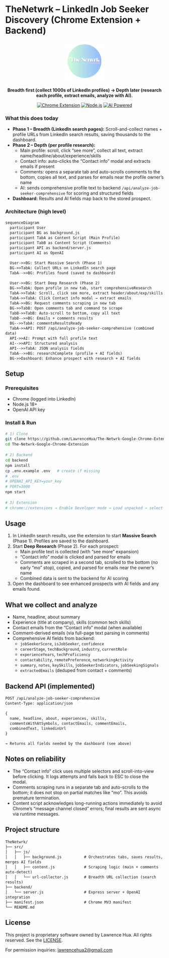 # TheNetwrk – LinkedIn Job Seeker Discovery (Chrome Extension + Backend)

<div align="center">

![TheNetwrk Logo](src/assets/icon128.png)

**Breadth first (collect 1000s of LinkedIn profiles) → Depth later (research each profile, extract emails, analyze with AI).**

[![Chrome Extension](https://img.shields.io/badge/Chrome-Extension-green?style=for-the-badge&logo=google-chrome)](https://chrome.google.com/webstore)
[![Node.js](https://img.shields.io/badge/Node.js-Backend-green?style=for-the-badge&logo=node.js)](https://nodejs.org/)
[![AI Powered](https://img.shields.io/badge/AI-Powered-blue?style=for-the-badge&logo=openai)](https://openai.com/)

</div>

### What this does today
- **Phase 1 – Breadth (LinkedIn search pages):** Scroll-and-collect names + profile URLs from LinkedIn search results, saving thousands to the dashboard.
- **Phase 2 – Depth (per profile research):**
  - Main profile: scroll, click “see more”, collect all text, extract name/headline/about/experience/skills
  - Contact info: auto-clicks the “Contact info” modal and extracts emails if present
  - Comments: opens a separate tab and auto-scrolls comments to the bottom, copies all text, and parses for emails near the profile owner’s name
  - AI: sends comprehensive profile text to backend `/api/analyze-job-seeker-comprehensive` for scoring and structured fields
- **Dashboard:** Results and AI fields map back to the stored prospect.

### Architecture (high level)
```mermaid
sequenceDiagram
  participant User
  participant BG as background.js
  participant TabA as Content Script (Main Profile)
  participant TabB as Content Script (Comments)
  participant API as backend/server.js
  participant AI as OpenAI

  User->>BG: Start Massive Search (Phase 1)
  BG->>TabA: Collect URLs on LinkedIn search page
  TabA-->>BG: Profiles found (saved to dashboard)

  User->>BG: Start Deep Research (Phase 2)
  BG->>TabA: Open profile in new tab, start comprehensiveResearch
  TabA->>TabA: Scroll, click see more, extract header/about/exp/skills
  TabA->>TabA: Click Contact info modal → extract emails
  TabA->>BG: Request comments scraping in new tab
  BG->>TabB: Open comments tab and command to scrape
  TabB->>TabB: Auto-scroll to bottom, copy all text
  TabB-->>BG: Emails + comments results
  BG-->>TabA: commentsResultsReady
  TabA->>API: POST /api/analyze-job-seeker-comprehensive (combined data)
  API->>AI: Prompt with full profile text
  AI-->>API: Structured analysis
  API-->>TabA: JSON analysis fields
  TabA-->>BG: researchComplete (profile + AI fields)
  BG->>Dashboard: Enhance prospect with research + AI fields
```

## Setup

### Prerequisites
- Chrome (logged into LinkedIn)
- Node.js 18+
- OpenAI API key

### Install & Run
```bash
# 1) Clone
git clone https://github.com/LawrenceHua/The-Netwrk-Google-Chrome-Extension.git
cd The-Netwrk-Google-Chrome-Extension

# 2) Backend
cd backend
npm install
cp .env.example .env   # create if missing
# .env
# OPENAI_API_KEY=your_key
# PORT=3000
npm start

# 3) Extension
# chrome://extensions → Enable Developer mode → Load unpacked → select project root
```

## Usage
1) In LinkedIn search results, use the extension to start **Massive Search** (Phase 1). Profiles are saved to the dashboard.
2) Start **Deep Research** (Phase 2). For each prospect:
   - Main profile text is collected (with “see more” expansion)
   - “Contact info” modal is clicked and parsed for emails
   - Comments are scraped in a second tab, scrolled to the bottom (no early “mo” stop), copied, and parsed for emails near the owner’s name
   - Combined data is sent to the backend for AI scoring
3) Open the dashboard to see enhanced prospects with AI fields and any emails found.

## What we collect and analyze
- Name, headline, about summary
- Experience (title at company), skills (common tech skills)
- Contact emails from the “Contact info” modal (when available)
- Comment-derived emails (via full-page text parsing in comments)
- Comprehensive AI fields from backend:
  - `jobSeekerScore`, `isJobSeeker`, `confidence`
  - `careerStage`, `techBackground`, `industry`, `currentRole`
  - `experienceYears`, `techProficiency`
  - `contactability`, `remotePreference`, `networkingActivity`
  - `summary`, `notes`, `keySkills`, `jobSeekerIndicators`, `jobSeekingSignals`
  - `extractedEmails` (deduped from contact + comments)

## Backend API (implemented)
```http
POST /api/analyze-job-seeker-comprehensive
Content-Type: application/json

{
  name, headline, about, experiences, skills,
  commentsWithAtSymbols, contactEmails, commentEmails,
  combinedText, linkedinUrl
}

→ Returns all fields needed by the dashboard (see above)
```

## Notes on reliability
- The “Contact info” click uses multiple selectors and scroll-into-view before clicking. It logs attempts and falls back to ESC to close the modal.
- Comments scraping runs in a separate tab and auto-scrolls to the bottom; it does not stop on partial matches like “mo”. This avoids premature termination.
- Content script acknowledges long-running actions immediately to avoid Chrome’s “message channel closed” errors; final results are sent async via runtime messages.

## Project structure
```
TheNetwrk/
├── src/
│   ├── js/
│   │   ├── background.js          # Orchestrates tabs, saves results, merges AI fields
│   │   ├── content.js             # Scraping logic (main + comments auto-detect)
│   │   └── url-collector.js       # Breadth URL collection (search results)
├── backend/
│   └── server.js                  # Express server + OpenAI integration
├── manifest.json                  # Chrome MV3 manifest
└── README.md
```

## License
This project is proprietary software owned by Lawrence Hua. All rights reserved. See the [LICENSE](LICENSE).

For permission inquiries: lawrencehua2@gmail.com
